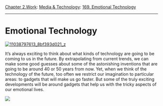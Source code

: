 [Chapter 2.Work](https://www.theschooloflife.com/thebookoflife/category/work/): [Media & Technology](https://www.theschooloflife.com/thebookoflife/category/work/media-and-technology/): [169. Emotional Technology](https://www.theschooloflife.com/thebookoflife/emotional-technology/)

* * *

# Emotional Technology

[![11038797613_8bf393d021_z](https://www.theschooloflife.com/thebookoflife/wp-content/uploads/2016/03/11038797613_8bf393d021_z.jpg)](http://www.thebookoflife.org/wp-content/uploads/2016/03/11038797613_8bf393d021_z.jpg)

It’s always exciting to think about what kinds of technology are going to be coming to us in the future. By extrapolating from current trends, we can make some good guesses about some of the astonishing inventions that are going to be around 40 or 50 years from now. Yet, when we think of the technology of the future, too often we restrict our imagination to particular areas: to&nbsp;gadgets that will make us go faster. But some of the truly exciting developments will be around gadgets that help us with the tricky aspects of our emotional lives.

[![](https://img.youtube.com/vi/5u45-x0-zoY/0.jpg)](https://www.youtube.com/embed/5u45-x0-zoY '')
